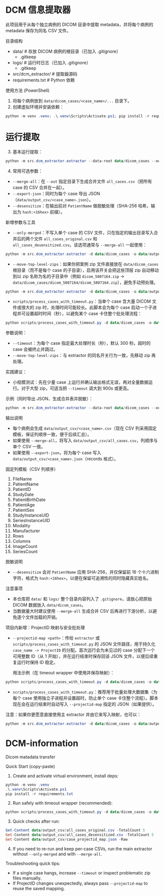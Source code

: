 # DCM 信息提取器

此项目用于从每个独立病例的 DICOM 目录中提取 metadata，并将每个病例的 metadata 保存为同名 CSV 文件。

目录结构

- data/                # 存放 DICOM 病例的根目录（已加入 .gitignore）
  - .gitkeep
- logs/                # 运行时日志（已加入 .gitignore）
  - .gitkeep
- src/dcm_extractor/   # 提取器源码
- requirements.txt     # Python 依赖

使用方法 (PowerShell)

1. 将每个病例放到 `data/dicom_cases/<case_name>/...` 目录下。
2. 创建虚拟环境并安装依赖：

```powershell
python -m venv .venv; .\.venv\Scripts\Activate.ps1; pip install -r requirements.txt
```

# 运行提取

3. 基本运行提取：

```powershell
python -m src.dcm_extractor.extractor --data-root data/dicom_cases --out data/output_csv
```

4. 常用可选参数：

- `--merge-all`：在 `--out` 指定目录下生成合并文件 `all_cases.csv`（把所有 case 的 CSV 合并在一起）。
- `--export-json`：同时为每个 case 导出 JSON（`data/output_csv/<case_name>.json`）。
- `--desensitize`：在输出前对 `PatientName` 做脱敏处理（SHA-256 哈希，输出为 `hash:<16hex>` 前缀）。

新增参数与工具

- `--only-merged`：不写入单个 case 的 CSV 文件，只在指定的输出目录写入合并后的两个文件 `all_cases_original.csv` 和 `all_cases_desensitized.csv`。该选项通常与 `--merge-all` 一起使用：

```powershell
python -m src.dcm_extractor.extractor -d data/dicom_cases -o data/output_csv --merge-all --only-merged
```

- `--move-top-level-zips`：如果你把案例 zip 文件直接放在 `data/dicom_cases` 根目录（而不是每个 case 的子目录），启用该开关会把这些顶层 zip 自动移动到以 zip 名称为名的子目录中（例如 `dicom_5807164.zip` -> `data/dicom_cases/dicom_5807164/dicom_5807164.zip`），避免手动预处理。

```powershell
python -m src.dcm_extractor.extractor -d data/dicom_cases -o data/output_csv --move-top-level-zips --merge-all --only-merged
```

- `scripts/process_cases_with_timeout.py`：当单个 case 含大量 DICOM 文件或很大的 zip 时，处理时间可能较长。此脚本会为每个 case 启动一个子进程并可设置超时时间（秒），以避免某个 case 卡住整个批处理流程：

```powershell
python scripts/process_cases_with_timeout.py -d data/dicom_cases -o data/output_csv --timeout 900 --move-top-level-zips
```

参数说明：
- `--timeout`：为每个 case 指定最大处理时长（秒），默认 300 秒。超时的 case 会被终止并跳过。
- `--move-top-level-zips`：与 extractor 的同名开关行为一致，先移动 zip 再处理。

实践建议：
- 小规模测试：先在少量 case 上运行并确认输出格式无误，再对全量数据运行。对于大型 zip，可适当把 `--timeout` 调大到 900s 或更高。


示例（同时导出 JSON、生成合并表并脱敏）：

```powershell
python -m src.dcm_extractor.extractor --data-root data/dicom_cases --out data/output_csv --merge-all --export-json --desensitize
```

输出说明

- 每个病例会生成 `data/output_csv/<case_name>.csv`（现在 CSV 列采用固定模板，保证列顺序一致，便于后续汇总）。
- 如果使用 `--merge-all`，将写入 `data/output_csv/all_cases.csv`，列顺序与单个 CSV 一致。
- 如果使用 `--export-json`，将为每个 case 写入 `data/output_csv/<case_name>.json`（records 格式）。

固定列模板（CSV 列顺序）

1. FileName
2. PatientName
3. PatientID
4. StudyDate
5. PatientBirthDate
6. PatientAge
7. PatientSex
8. StudyInstanceUID
9. SeriesInstanceUID
10. Modality
11. Manufacturer
12. Rows
13. Columns
14. ImageCount
15. SeriesCount

脱敏说明

- `--desensitize` 会对 `PatientName` 应用 SHA-256，并仅保留前 16 个十六进制字符，格式为 `hash:<16hex>`，以便在保留可追溯性的同时隐藏真实姓名。

注意事项

- 本仓库把 `data/` 和 `logs/` 整个目录内容列入了 `.gitignore`，请放心把原始 DICOM 数据放入 `data/dicom_cases`。
- 当数据量大时建议使用 `--merge-all` 生成合并 CSV 后再进行下游分析，以避免逐个文件加载的开销。
 
项目内新增：ProjectID 映射与安全批处理

- `--projectid-map <path>`：传给 `extractor` 或 `scripts/process_cases_with_timeout.py` 的 JSON 文件路径，用于持久化 `case_name -> ProjectID` 的分配。首次运行会为未见过的 case 分配下一个可用整数 ID（从 1 开始），并在运行结束时保存回该 JSON 文件，以便后续重复运行时保持 ID 稳定。

  用法示例（在 timeout wrapper 中使用并保存映射）：

```powershell
python scripts/process_cases_with_timeout.py -d data/dicom_cases -o data/output_csv --timeout 300 --move-top-level-zips --projectid-map data/output_csv/case_projectid_map.json
```

- `scripts/process_cases_with_timeout.py`：推荐用于批量处理大数据集（为每个 case 使用独立子进程并设置超时，防止单个 case 卡住整个流程）。脚本现在会在运行结束时自动写入 `--projectid-map` 指定的 JSON（如果提供）。

注意：如果你更愿意直接使用主 extractor 并由它来写入映射，也可以：

```powershell
python -m src.dcm_extractor.extractor -d data/dicom_cases -o data/output_csv --merge-all --only-merged --move-top-level-zips --projectid-map data/output_csv/case_projectid_map.json
```

# DCM-information
Dicom matadata transfer

Quick Start (copy-paste)

1) Create and activate virtual environment, install deps:

```powershell
python -m venv .venv
.\.venv\Scripts\Activate.ps1
pip install -r requirements.txt
```

2) Run safely with timeout wrapper (recommended):

```powershell
python scripts/process_cases_with_timeout.py -d data/dicom_cases -o data/output_csv --timeout 300 --move-top-level-zips --projectid-map data/output_csv/case_projectid_map.json
```

3) Quick checks after run:

```powershell
Get-Content data/output_csv/all_cases_original.csv -TotalCount 5
Get-Content data/output_csv/all_cases_desensitized.csv -TotalCount 5
Get-Content data/output_csv/case_projectid_map.json -Raw
```

4) If you need to re-run and keep per-case CSVs, run the main extractor without `--only-merged` and with `--merge-all`.

Troubleshooting quick tips:
- If a single case hangs, increase `--timeout` or inspect problematic zip files manually.
- If ProjectID changes unexpectedly, always pass `--projectid-map` to reuse the saved mapping.

